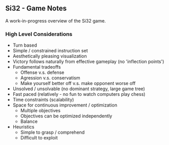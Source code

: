 ## Si32 - Game Notes 

A work-in-progress overview of the Si32 game. 

### High Level Considerations

* Turn based
* Simple / constrained instruction set 
* Aesthetically pleasing visualization
* Victory follows naturally from effective gameplay (no 'inflection points')
* Fundamental tradeoffs
	* Offense v.s. defense
	* Agression v.s. conservatism
	* Make yourself better off v.s. make opponent worse off
* Unsolved / unsolvable (no dominant strategy, large game tree)
* Fast paced (relatively - no fun to watch computers play chess)
* Time constraints (scalability)
* Space for continuous improvement / optimization
	* Multiple objectives
	* Objectives can be optimized independently 
	* Balance
* Heuristics
	* Simple to grasp / comprehend
	* Difficult to exploit
